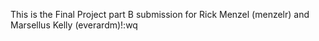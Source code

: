 This is the Final Project part B submission for Rick Menzel (menzelr) and Marsellus Kelly (everardm)!:wq

